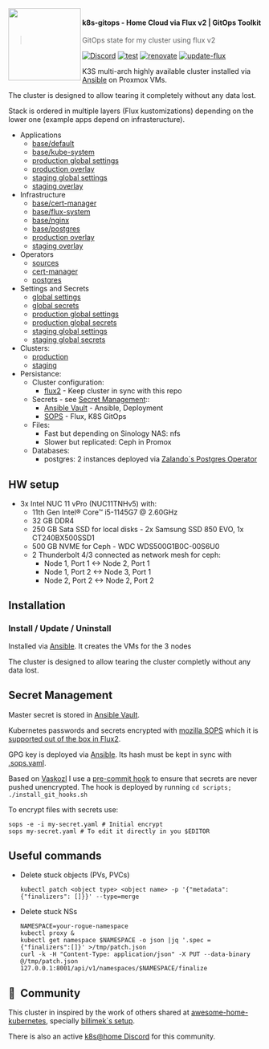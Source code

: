 <img src="https://camo.githubusercontent.com/bd0df216af51c1525f14e62155608e448562cb4033554e001a0ac2009e545aec/68747470733a2f2f726173706265726e657465732e6769746875622e696f2f696d672f6c6f676f2e737667" align="left" width="144px" height="144px"/>

#### k8s-gitops - Home Cloud via Flux v2 | GitOps Toolkit
> GitOps state for my cluster using flux v2

[![Discord](https://img.shields.io/badge/discord-chat-7289DA.svg?maxAge=60&style=flat-square)](https://discord.gg/DNCynrJ)
[![test](https://github.com/angelnu/k8s-gitops/workflows/test/badge.svg)](https://github.com/angelnu/k8s-gitop/workflows/actions)
[![renovate](https://github.com/angelnu/k8s-gitops/workflows/renovate/badge.svg)](https://github.com/angelnu/k8s-gitop/workflows/renovate/actions)
[![update-flux](https://github.com/angelnu/k8s-gitops/workflows/update-flux/badge.svg)](https://github.com/angelnu/k8s-gitop/workflows/update-flux/actions)
<br />

K3S multi-arch highly available cluster installed via [Ansible](ansible/README.md) on Proxmox VMs.

The cluster is designed to allow tearing it completely without any data lost.

Stack is ordered in multiple layers (Flux kustomizations) depending on the lower one (example apps depend on infrasteructure).

* Applications
  * [base/default](apps/base/default)
  * [base/kube-system](apps/base/kube-system)
  * [production global settings](clusters/production/apps.yaml)
  * [production overlay](apps/production)
  * [staging global settings](clusters/staging/apps.yaml)
  * [staging overlay](apps/staging)
* Infrastructure
  * [base/cert-manager](infrastructure/base/cert-manager)
  * [base/flux-system](infrastructure/base/flux-system)
  * [base/nginx](infrastructure/base/nginx)
  * [base/postgres](infrastructure/base/postgres)
  * [production overlay](infrastructure/production)
  * [staging overlay](infrastructure/staging)
* Operators
  * [sources](operators/sources)
  * [cert-manager](operators/cert-manager)
  * [postgres](operators/postgres)
* Settings and Secrets
  * [global settings](settings/settings.yaml)
  * [global secrets](settings/secrets.yaml)
  * [production global settings](settings/production/settings.yaml)
  * [production global secrets](settings/production/secrets.yaml)
  * [staging global settings](settings/staging/settings.yaml)
  * [staging global secrets](settings/staging/secrets.yaml)
* Clusters:
  * [production](clusters/production)
  * [staging](clusters/staging)
* Persistance:
  * Cluster configuration:
    * [flux2](https://github.com/fluxcd/flux2) - Keep cluster in sync with this repo
  * Secrets - see [Secret Management](##-Secret-Management)::
    - [Ansible Vault](ansible) - Ansible, Deployment
    - [SOPS](##-Secret-Management) - Flux, K8S GitOps
  * Files:
    * Fast but depending on Sinology NAS: nfs
    * Slower but replicated: Ceph in Promox
  * Databases:
    * postgres: 2 instances deployed via [Zalando´s Postgres Operator](https://github.com/zalando/postgres-operator)

## HW setup

- 3x Intel NUC 11 vPro (NUC11TNHv5) with:
  - 11th Gen Intel® Core™ i5-1145G7 @ 2.60GHz
  - 32 GB DDR4 
  - 250 GB Sata SSD for local disks - 2x Samsung SSD 850 EVO, 1x CT240BX500SSD1
  - 500 GB NVME for Ceph - WDC WDS500G1B0C-00S6U0
  - 2 Thunderbolt 4/3 connected as network mesh for ceph:
    - Node 1, Port 1 <-> Node 2, Port 1
    - Node 1, Port 2 <-> Node 3, Port 1
    - Node 2, Port 2 <-> Node 2, Port 2
## Installation

### Install / Update / Uninstall

Installed via [Ansible](ansible/README.md). It creates the VMs for the 3 nodes

The cluster is designed to allow tearing the cluster completly without any data lost. 

## Secret Management

Master secret is stored in [Ansible Vault](ansible/README.md).

Kubernetes passwords and secrets encrypted with [mozilla SOPS](https://github.com/mozilla/sops) which it is [supported out of the box in Flux2](https://toolkit.fluxcd.io/guides/mozilla-sops/).

GPG key is deployed via [Ansible](ansible/README.md). Its hash must be kept in sync with [.sops.yaml](.sops.yaml).

Based on [Vaskozl](https://github.com/Vaskozl/home-infra) I use a [pre-commit hook](scripts/find-unencrypted-secrets.sh) to ensure that secrets are never pushed unencrypted. The hook is deployed by running `cd scripts; ./install_git_hooks.sh`

To encrypt files with secrets use:

```
sops -e -i my-secret.yaml # Initial encrypt
sops my-secret.yaml # To edit it directly in you $EDITOR
```

## Useful commands

- Delete stuck objects (PVs, PVCs)
  ```
  kubectl patch <object type> <object name> -p '{"metadata":{"finalizers": []}}' --type=merge
  ```

- Delete stuck NSs
  ```
  NAMESPACE=your-rogue-namespace
  kubectl proxy &
  kubectl get namespace $NAMESPACE -o json |jq '.spec = {"finalizers":[]}' >/tmp/patch.json
  curl -k -H "Content-Type: application/json" -X PUT --data-binary @/tmp/patch.json 127.0.0.1:8001/api/v1/namespaces/$NAMESPACE/finalize
  ```


## :handshake:&nbsp; Community

This cluster in inspired by the work of others shared at [awesome-home-kubernetes](https://github.com/k8s-at-home/awesome-home-kubernetes), specially [billimek´s setup](https://github.com/billimek/k8s-gitops/).

There is also an active [k8s@home Discord](https://discord.gg/7PbmHRK) for this community.